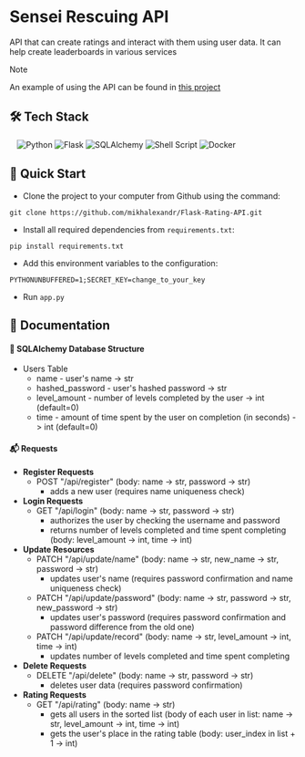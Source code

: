 # Sensei Rescuing API
API that can create ratings and interact with them using user data. It can help create leaderboards in various services

> [!NOTE]
> An example of using the API can be found in [this project](https://github.com/mikhalexandr/PyGame-Sensei-Rescuing)

## 🛠️ Tech Stack
ㅤ![Python](https://img.shields.io/badge/python-3670A0?style=for-the-badge&logo=python&logoColor=ffdd54)
![Flask](https://img.shields.io/badge/flask-%23000.svg?style=for-the-badge&logo=flask&logoColor=white)
![SQLAlchemy](https://img.shields.io/badge/sqlalchemy-4479A1.svg?style=for-the-badge&logo=mysql&logoColor=white)
![Shell Script](https://img.shields.io/badge/shell_script-%23121011.svg?style=for-the-badge&logo=gnu-bash&logoColor=white)
![Docker](https://img.shields.io/badge/docker-%230db7ed.svg?style=for-the-badge&logo=docker&logoColor=white)

## 🎯 Quick Start
* Clone the project to your computer from Github using the command:
```
git clone https://github.com/mikhalexandr/Flask-Rating-API.git
```

* Install all required dependencies from `requirements.txt`:
```
pip install requirements.txt
```

* Add this environment variables to the configuration:
```
PYTHONUNBUFFERED=1;SECRET_KEY=change_to_your_key
```

* Run `app.py`

## 📝 Documentation
#### 🧩 SQLAlchemy Database Structure
* Users Table
  - name - user's name -> str
  - hashed_password - user's hashed password -> str
  - level_amount - number of levels completed by the user -> int (default=0)
  - time - amount of time spent by the user on completion (in seconds) -> int (default=0)
 
#### 📬 Requests
* **Register Requests**
  - POST "/api/register" (body: name -> str, password -> str)
    + adds a new user (requires name uniqueness check)
* **Login Requests**
  - GET "/api/login" (body: name -> str, password -> str)
    + authorizes the user by checking the username and password
    + returns number of levels completed and time spent completing (body: level_amount -> int, time -> int)
* **Update Resources**
  - PATCH "/api/update/name" (body: name -> str, new_name -> str, password -> str)
    + updates user's name (requires password confirmation and name uniqueness check)
  - PATCH "/api/update/password" (body: name -> str, password -> str, new_password -> str)
    + updates user's password (requires password confirmation and password difference from the old one)
  - PATCH "/api/update/record" (body: name -> str, level_amount -> int, time -> int)
    + updates number of levels completed and time spent completing
* **Delete Requests**
  - DELETE "/api/delete" (body: name -> str, password -> str)
    + deletes user data (requires password confirmation) 
* **Rating Requests**
  - GET "/api/rating" (body: name -> str)
    + gets all users in the sorted list (body of each user in list: name -> str, level_amount -> int, time -> int)
    + gets the user's place in the rating table (body: user_index in list + 1 -> int) 
